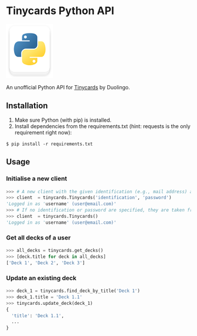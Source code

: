 # Tinycards Python API

<img src="temporary_logo.png" width="128">

An unofficial Python API for [Tinycards](https://tinycards.duolingo.com/) by Duolingo.


## Installation

1. Make sure Python (with pip) is installed.
2. Install dependencies from the requirements.txt (hint: requests is the only requirement right now):
```
$ pip install -r requirements.txt
```


## Usage

### Initialise a new client

```python
>>> # A new client with the given identification (e.g., mail address) and password.
>>> client  = tinycards.Tinycards('identification', 'password')
'Logged in as 'username' (user@email.com)'
>>> # If no identification or password are specified, they are taken from ENV.
>>> client  = tinycards.Tinycards()
'Logged in as 'username' (user@email.com)'
```

### Get all decks of a user

```python
>>> all_decks = tinycards.get_decks()
>>> [deck.title for deck in all_decks]
['Deck 1', 'Deck 2', 'Deck 3']
```

### Update an existing deck

```python
>>> deck_1 = tinycards.find_deck_by_title('Deck 1')
>>> deck_1.title = 'Deck 1.1'
>>> tinycards.update_deck(deck_1)
{
  'title': 'Deck 1.1',
  ...
}
```
